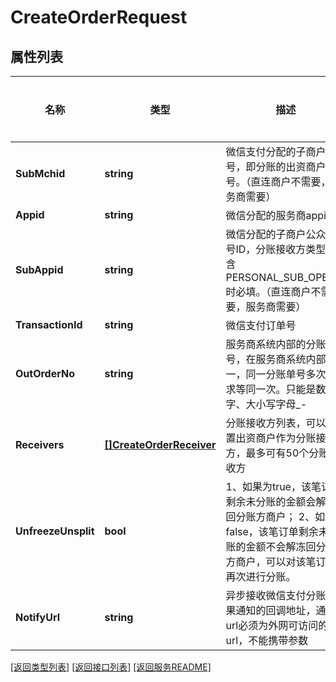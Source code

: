 # CreateOrderRequest

## 属性列表

名称 | 类型 | 描述 | 补充说明
------------ | ------------- | ------------- | -------------
**SubMchid** | **string** | 微信支付分配的子商户号，即分账的出资商户号。（直连商户不需要，服务商需要） | [可选] 
**Appid** | **string** | 微信分配的服务商appid | 
**SubAppid** | **string** | 微信分配的子商户公众账号ID，分账接收方类型包含PERSONAL_SUB_OPENID时必填。（直连商户不需要，服务商需要） | [可选] 
**TransactionId** | **string** | 微信支付订单号 | 
**OutOrderNo** | **string** | 服务商系统内部的分账单号，在服务商系统内部唯一，同一分账单号多次请求等同一次。只能是数字、大小写字母_-|*@  | 
**Receivers** | [**[]CreateOrderReceiver**](CreateOrderReceiver.md) | 分账接收方列表，可以设置出资商户作为分账接受方，最多可有50个分账接收方 | 
**UnfreezeUnsplit** | **bool** | 1、如果为true，该笔订单剩余未分账的金额会解冻回分账方商户； 2、如果为false，该笔订单剩余未分账的金额不会解冻回分账方商户，可以对该笔订单再次进行分账。 | 
**NotifyUrl** | **string** | 异步接收微信支付分账结果通知的回调地址，通知url必须为外网可访问的url，不能携带参数 | [可选] 

[\[返回类型列表\]](README.md#类型列表)
[\[返回接口列表\]](README.md#接口列表)
[\[返回服务README\]](README.md)


